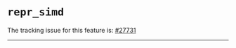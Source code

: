 # `repr_simd`

The tracking issue for this feature is: [#27731]

[#27731]: https://github.com/rust-lang/rust/issues/27731

------------------------



